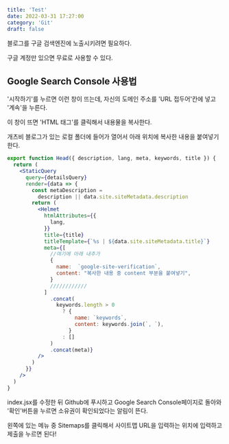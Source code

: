 ```yaml
title: 'Test'
date: 2022-03-31 17:27:00
category: 'Git'
draft: false
```

블로그를 구글 검색엔진에 노출시키려면 필요하다.

구글 계정만 있으면 무료로 사용할 수 있다.

## Google Search Console 사용법

 '시작하기'를 누르면 이런 창이 뜨는데, 자신의 도메인 주소를 'URL 접두어'칸에 넣고 '계속'을 누른다.

이 창이 뜨면 'HTML 태그'를 클릭해서 내용물을 복사한다.

개츠비 블로그가 있는 로컬 폴더에 들어가 열어서 아래 위치에 복사한 내용을 붙여넣기한다.

```jsx
export function Head({ description, lang, meta, keywords, title }) {
  return (
    <StaticQuery
      query={detailsQuery}
      render={data => {
        const metaDescription =
          description || data.site.siteMetadata.description
        return (
          <Helmet
            htmlAttributes={{
              lang,
            }}
            title={title}
            titleTemplate={`%s | ${data.site.siteMetadata.title}`}
            meta={[
              //여기에 아래 내추가
              {
                name:  `google-site-verification`,
                content: "복사한 내용 중 content 부분을 붙여넣기",
              }
              ////////////
            ]
              .concat(
                keywords.length > 0
                  ? {
                      name: `keywords`,
                      content: keywords.join(`, `),
                    }
                  : []
              )
              .concat(meta)}
          />
        )
      }}
    />
  )
}
```

index.jsx를 수정한 뒤 Github에 푸시하고 Google Search Console페이지로 돌아와 '확인'버튼을 누르면 소유권이 확인되었다는 알림이 뜬다. 

왼쪽에 있는 메뉴 중 Sitemaps를 클릭해서 사이트맵 URL을 입력하는 위치에 입력하고 제출을 누르면 된다!
